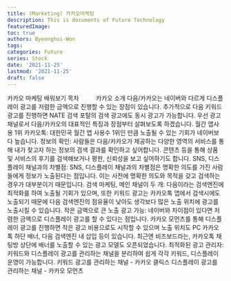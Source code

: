 ```yaml
---
title: (Marketing) 카카오마케팅
description: This is documents of Future Technology
featuredImage: 
toc: true
authors: Byeonghui-Won
tags:
categories: Future
series: Stock
date: '2021-11-25'
lastmod: '2021-11-25'
draft: false
---
```


카카오 마케팅 배워보기
목차
​​
​​
​​
​​
​​
​​
​​
​​
​​
카카오 소개
다음/카카오는 네이버와 다르게 디스플레이 광고를 저렴한 금액으로 진행할 수 있는 장점이 있습니다. 추가적으로 다음 키워드 광고를 진행하면 NATE 검색 포탈의 검색 광고에도 동시 광고가 가능합니다. 우선 광고 채널로서 다음/카카오의 대표적인 특징과 장점부터 살펴보도록 하겠습니다.
월간 앱사용 1위 카카오톡:
대한민국 월간 앱 사용수 1위인 만큼 노출될 수 있는 기회가 네이버보다 높습니다.
정보의 확인:
사람들은 다음/카카오가 제공하는 다양한 영역의 서비스를 통해 내가 찾고자 하는 정보의 검색 결과를 확인하고 싶어합니다. 콘텐츠 등을 통해 상품 및 서비스의 후기를 검색해보거나 평판, 신뢰성을 보고 싶어하기도 합니다.
SNS, 디스플레이 채널과의 차별점:
SNS, 디스플레이 채널과의 차별점은 명확한 의도를 가진 사람들에게 정보가 노출된다는 점입니다. 이는 사전에 명확한 의도와 목적을 갖고 검색하는 경우가 대부분이기 때문입니다.
검색 마케팅, 메인 채널이 두 개:
다음이라는 검색엔진에 최적화를 하여 노출될 기회가 있으며, 또한 키워드 광고는 카카오톡 앱에서 검색시에도 노출되기 때문에 다음 검색엔진의 점유율이 낮아도 생각보다 많은 노출 위치에 광고를 노출시킬 수 있습니다.
작은 금액으로 큰 노출 광고 가능:
네이버와 차이점이 있다면 저렴한 금액으로 디스플레이 광고를 할 수 있다는 점입니다. 카카오 모먼츠를 통해 디스플레이 광고를 진행하면 작은 광고 비용으로도 시작할 수 있으며 노출 위치도 PC 카카오톡 하단 배너, 다음 검색엔진 내 삽입 등이 있습니다. 최근엔 비즈보드라는, 카카오톡 채팅방 상단에 배너를 노출할 수 있는 광고 모델도 오픈되었습니다.
최적화된 광고 관리자:
키워드와 디스플레이 광고를 관리하는 채널을 분리하여 쉽게 각각 키워드, 디스플레이 운영이 가능합니다. 
키워드 광고를 관리하는 채널 - 카카오 클릭스
디스플레이 광고를 관리하는 채널 - 카카오 모먼츠
